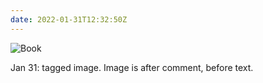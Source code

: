 ```yaml
---
date: 2022-01-31T12:32:50Z
---
```

<!-- type:image -->

![Book](/images/creepy-mall-800w.jpeg)

Jan 31: tagged image. Image is after comment, before text.

